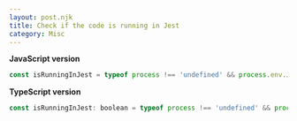```yaml
---
layout: post.njk
title: Check if the code is running in Jest
category: Misc
---
```


**JavaScript version**

```js
const isRunningInJest = typeof process !== 'undefined' && process.env.JEST_WORKER_ID !== undefined;
```

**TypeScript version**

```js
const isRunningInJest: boolean = typeof process !== 'undefined' && process.env.JEST_WORKER_ID !== undefined;
```
